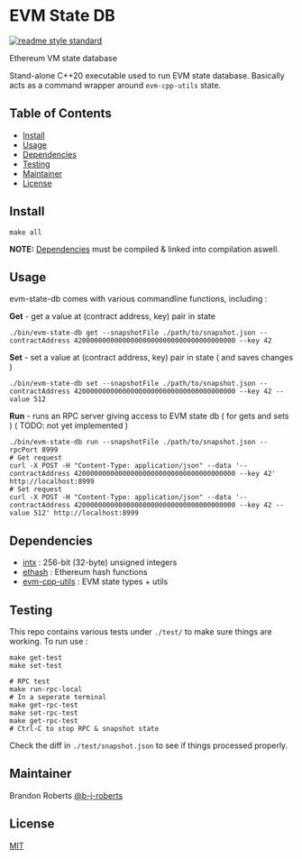 # EVM State DB

[![readme style standard](https://img.shields.io/badge/readme%20style-standard-brightgreen.svg?style=flat-square)](https://github.com/RichardLitt/standard-readme)

Ethereum VM state database

Stand-alone C++20 executable used to run EVM state database.
Basically acts as a command wrapper around `evm-cpp-utils` state.

## Table of Contents

- [Install](#install)
- [Usage](#usage)
- [Dependencies](#dependencies)
- [Testing](#testing)
- [Maintainer](#maintainer)
- [License](#license)

## Install

```
make all
```

**NOTE:** [Dependencies](#dependencies) must be compiled & linked into compilation aswell.

## Usage

evm-state-db comes with various commandline functions, including :

**Get** - get a value at (contract address, key) pair in state
```
./bin/evm-state-db get --snapshotFile ./path/to/snapshot.json --contractAddress 4200000000000000000000000000000000000000 --key 42
```

**Set** - set a value at (contract address, key) pair in state ( and saves changes )
```
./bin/evm-state-db set --snapshotFile ./path/to/snapshot.json --contractAddress 4200000000000000000000000000000000000000 --key 42 --value 512
```

**Run** - runs an RPC server giving access to EVM state db ( for gets and sets )
( TODO: not yet implemented )
```
./bin/evm-state-db run --snapshotFile ./path/to/snapshot.json --rpcPort 8999
# Get request
curl -X POST -H "Content-Type: application/json" --data '--contractAddress 4200000000000000000000000000000000000000 --key 42' http://localhost:8999
# Set request
curl -X POST -H "Content-Type: application/json" --data '--contractAddress 4200000000000000000000000000000000000000 --key 42 --value 512' http://localhost:8999
```

## Dependencies

- [intx][intx] : 256-bit (32-byte) unsigned integers
- [ethash][ethash] : Ethereum hash functions
- [evm-cpp-utils][evm-cpp-utils] : EVM state types + utils

## Testing

This repo contains various tests under `./test/` to make sure things are working.
To run use :

```
make get-test
make set-test

# RPC test
make run-rpc-local
# In a seperate terminal
make get-rpc-test
make set-rpc-test
make get-rpc-test
# Ctrl-C to stop RPC & snapshot state
```

Check the diff in `./test/snapshot.json` to see if things processed properly.

## Maintainer

Brandon Roberts [@b-j-roberts]

## License

[MIT][MIT]


[intx]: https://github.com/chfast/intx
[ethash]: http://github.com/chfast/ethash
[evm-cpp-utils]: https://github.com/FraktalLabs/evm-cpp-utils
[MIT]: LICENSE
[@b-j-roberts]: https://github.com/b-j-roberts
